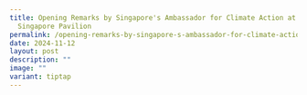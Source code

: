 ```yaml
---
title: Opening Remarks by Singapore's Ambassador for Climate Action at the COP29
  Singapore Pavilion
permalink: /opening-remarks-by-singapore-s-ambassador-for-climate-action-at-the-cop29-singapore-pavilion/
date: 2024-11-12
layout: post
description: ""
image: ""
variant: tiptap
---
```

